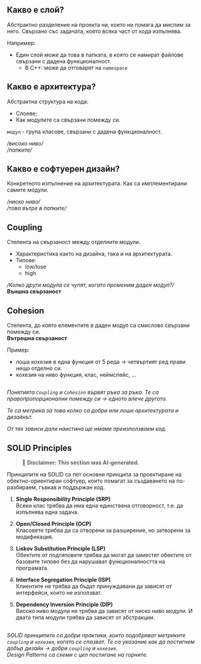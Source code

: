## Какво е слой?

Абстрактно разделение на проекта ни, което ни помага да мислим за него. 
Свързано със задачата, която всяка част от кода изпълнява. 

Например:   
- Един слой може да това в папката, в която се намират файлове свързани с дадена функционалност.   
  - В C++: може да отговарят на `namespace`   

## Какво е архитектура?

Абстрактна структура на кода:  
- Слоеве;   
- Как модулите са свързани помежду си.   

`модул` - група класове, свързани с дадена функционалност.   

*/високо ниво/*  
*/папките/*  

## Какво е софтуерен дизайн?  

Конкретното изпълнение на архитектурата. Как са имплементирани самите модули.  

*/ниско ниво/*  
*/това вътре в папките/*

## Coupling

Степента на свързаност между отделните модули.  

- Характеристика както на дизайна, така и на архитектурата. 
- Типове:
  - low/lose 
  - high 

*/Колко други модула се чупят, когато променим даден модул?/*  
**Външна свързаност**

## Cohesion

Степента, до която елементите в даден модул са смислово свързани помежду си.  
**Вътрешна свързаност**

Пример: 
- лоша кохезия в една функция от 5 реда -> четвъртият ред прави нещо отделно си.
- кохезия на ниво функция, клас, неймспейс, ...

##

*Понятията `Coupling` и `Cohesion` вървят ръка за ръка. Те са правопропорционални помежду си -> едното влече другото.*

*Те са метрика за това колко са добри или лоши архитектурата и дизайнът.*

*От тях зависи дали наистина ще имаме преизползваем код.* 


## SOLID Principles

> :robot: **Disclaimer: This section was AI-generated.**

Принципите на SOLID са пет основни принципа за проектиране на обектно-ориентиран софтуер, които помагат за създаването на по-разбираем, гъвкав и поддържан код.

1. **Single Responsibility Principle (SRP)**  
    Всеки клас трябва да има една единствена отговорност, т.е. да изпълнява една задача.

2. **Open/Closed Principle (OCP)**  
    Класовете трябва да са отворени за разширение, но затворени за модификация.

3. **Liskov Substitution Principle (LSP)**  
    Обектите от подтиповете трябва да могат да заместят обектите от базовите типове без да нарушават функционалността на програмата.

4. **Interface Segregation Principle (ISP)**  
    Клиентите не трябва да бъдат принуждавани да зависят от интерфейси, които не използват.

5. **Dependency Inversion Principle (DIP)**  
    Високо ниво модули не трябва да зависят от ниско ниво модули. И двата типа модули трябва да зависят от абстракции.

##
*SOLID принципите са добри практики, които подобряват метриките `coupling` и `кохезия`, когато се спазват. Те са указание как да постигнем добър дизайн -> добри `coupling` и `кохезия`.*  
*Design Patterns са схеми с цел постигане на горните.*  

